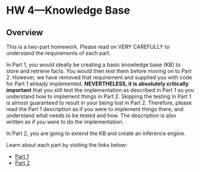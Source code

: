 # HW 4—Knowledge Base


## Overview

This is a two-part homework. Please read on VERY CAREFULLY to understand the requirements of each part.

In Part 1, you would ideally be creating a basic knowledge base (KB) to store and retrieve facts. You would then test them before moving on to Part 2. However, we have removed that requirement and supplied you with code for Part 1 already implemented. __NEVERTHELESS, it is absolutely critically important__ that you still test the implementation as described in Part 1 so you understand how to implement things in Part 2. Skipping the testing in Part 1 is almost guaranteed to result in your being lost in Part 2. Therefore, please read the Part 1 description as if you were to implement things there, and understand what needs to be tested and how. The description is also written as if you were to do the implementation.

In Part 2, you are going to extend the KB and create an inference engine.

Learn about each part by visiting the links below:

- [Part 1](https://github.com/NUCS348/assignment-4-knowledge-base/blob/mohammed_winter_2021/aux_readme_1.md)
- [Part 2](https://github.com/NUCS348/assignment-4-knowledge-base/blob/mohammed_winter_2021/aux_readme_2.md)
